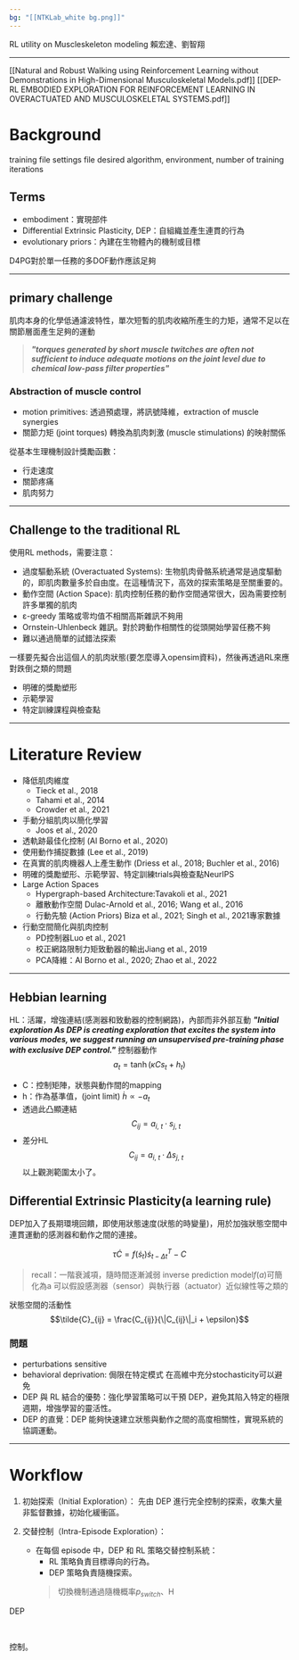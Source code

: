 ```yaml
---
bg: "[[NTKLab_white bg.png]]"
---
```


<style>
    .reveal {
        font-family: 'Times New Roman', '標楷體';
        font-size: 30px;
        text-align: left;
        color: black;
        background-size: cover;
        background-position: center;
    }
	.reveal h1,
	.reveal h2,
	.reveal h3,
	.reveal h4,
	.reveal h5,
	.reveal h6 {
	  font-family: 'Times New Roman', '標楷體';
	  color: black;
	  %%text-transform: lowercase%%;
	  text-transform: capitalize;
	}
	.with-border{
		border: 1px solid red;
	}
</style>
<grid drag="60 10" drop="-3 40">
RL utility on Muscleskeleton modeling
<!-- element style="font-size: 35px;align: left; text-align: left;color: white"-->
</grid>

<grid drag="50 10" drop="40 70">
賴宏達、劉智翔
<!-- element style="font-size: 40px;align: right; text-align: right"-->
</grid>

<!-- slide bg="../NTKLab_white bg_cover_resize.png"-->

---
[[Natural and Robust Walking using Reinforcement Learning without Demonstrations in High-Dimensional Musculoskeletal Models.pdf]]
[[DEP-RL EMBODIED EXPLORATION FOR REINFORCEMENT LEARNING IN OVERACTUATED AND MUSCULOSKELETAL SYSTEMS.pdf]]
# Background
training file
settings file
desired algorithm, environment, number of training iterations

## Terms
- embodiment：實現部件
- Differential Extrinsic Plasticity, DEP：自組織並產生連貫的行為
- evolutionary priors：內建在生物體內的機制或目標

D4PG對於單一任務的多DOF動作應該足夠

---
## primary challenge
肌肉本身的化學低通濾波特性，單次短暫的肌肉收縮所產生的力矩，通常不足以在關節層面產生足夠的運動
>***"torques generated by short muscle twitches are often not sufficient to induce adequate motions on the joint level due to chemical low-pass filter properties"***

### Abstraction of muscle control
- motion primitives: 透過預處理，將訊號降維，extraction of muscle synergies
- 關節力矩 (joint torques) 轉換為肌肉刺激 (muscle stimulations) 的映射關係

從基本生理機制設計獎勵函數：
- 行走速度
- 關節疼痛
- 肌肉努力

---
## Challenge to the traditional RL
使用RL methods，需要注意：
- 過度驅動系統 (Overactuated Systems): 生物肌肉骨骼系統通常是過度驅動的，即肌肉數量多於自由度。在這種情況下，高效的探索策略是至關重要的。
- 動作空間 (Action Space): 肌肉控制任務的動作空間通常很大，因為需要控制許多單獨的肌肉
- ε-greedy 策略或零均值不相關高斯雜訊不夠用
- Ornstein-Uhlenbeck 雜訊。對於跨動作相關性的從頭開始學習任務不夠
- 難以通過簡單的試錯法探索

一樣要先擬合出這個人的肌肉狀態(要怎麼導入opensim資料)，然後再透過RL來應對跌倒之類的問題
- 明確的獎勵塑形
- 示範學習
- 特定訓練課程與檢查點

---
# Literature Review
- 降低肌肉維度
	- Tieck et al., 2018
	- Tahami et al., 2014
	- Crowder et al., 2021
- 手動分組肌肉以簡化學習
	- Joos et al., 2020
- 透軌跡最佳化控制 (Al Borno et al., 2020)
- 使用動作捕捉數據 (Lee et al., 2019)
- 在真實的肌肉機器人上產生動作 (Driess et al., 2018; Buchler et al., 2016)
- 明確的獎勵塑形、示範學習、特定訓練trials與檢查點NeurIPS
- Large Action Spaces
	- Hypergraph-based Architecture:Tavakoli et al., 2021
	- 離散動作空間 Dulac-Arnold et al., 2016; Wang et al., 2016
	- 行動先驗 (Action Priors) Biza et al., 2021; Singh et al., 2021專家數據
- 行動空間簡化與肌肉控制
	- PD控制器Luo et al., 2021
	- 校正網路限制力矩致動器的輸出Jiang et al., 2019
	- PCA降維：Al Borno et al., 2020; Zhao et al., 2022

---
## Hebbian learning
HL：活躍，增強連結(感測器和致動器的控制網路)，內部而非外部互動
***"Initial exploration As DEP is creating exploration that excites the system into various modes, we suggest running an unsupervised pre-training phase with exclusive DEP control."***
控制器動作
$$a_t = \tanh(\kappa C s_t + h_t)$$
- C：控制矩陣，狀態與動作間的mapping
- h：作為基準值，(joint limit) $\dot{h} \propto -a_t$
- 透過此凸顯連結$$C_{ij} = a_{i,\ t} \cdot s_{j,\ t}$$
- 差分HL$$C_{ij} = a_{i,\ t} \cdot \Delta s_{j,\ t}$$
以上觀測範圍太小了。
## Differential Extrinsic Plasticity(a learning rule)
DEP加入了長期環境回饋，即使用狀態速度(狀態的時變量)，用於加強狀態空間中連貫運動的感測器和動作之間的連接。

$$\tau \dot{C} = f(\dot{s}_t) \dot{s}_{t-\Delta t}^T - C$$
>recall：一階衰減項，隨時間逐漸減弱
>inverse prediction model$f(a)$可簡化為a
>可以假設感測器（sensor）與執行器（actuator）近似線性等之類的

狀態空間的活動性
$$\tilde{C}_{ij} = \frac{C_{ij}}{\|C_{ij}\|_i + \epsilon}$$

### 問題
- perturbations sensitive
- behavioral deprivation: 侷限在特定模式
在高維中充分stochasticity可以避免
- DEP 與 RL 結合的優勢：強化學習策略可以干預 DEP，避免其陷入特定的極限週期，增強學習的靈活性。
- DEP 的直覺：DEP 能夠快速建立狀態與動作之間的高度相關性，實現系統的協調運動。

---
# Workflow
1. 初始探索（Initial Exploration）：
先由 DEP 進行完全控制的探索，收集大量非監督數據，初始化緩衝區。

2. 交替控制（Intra-Episode Exploration）：
	- 在每個 episode 中，DEP 和 RL 策略交替控制系統：
		- RL 策略負責目標導向的行為。
		- DEP 策略負責隨機探索。
		>切換機制通過隨機概率$p_{switch}$、H

DEP

​

控制。